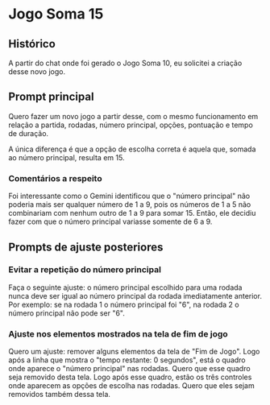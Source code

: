 # Jogo Soma 15

## Histórico

A partir do chat onde foi gerado o Jogo Soma 10, eu solicitei a criação desse novo jogo.

## Prompt principal

Quero fazer um novo jogo a partir desse, com o mesmo funcionamento em relação a partida, rodadas, número principal, opções, pontuação e tempo de duração.

A única diferença é que a opção de escolha correta é aquela que, somada ao número principal, resulta em 15.

### Comentários a respeito

Foi interessante como o Gemini identificou que o "número principal" não poderia mais ser qualquer número de 1 a 9, pois os números de 1 a 5 não combinariam com nenhum outro de 1 a 9 para somar 15. Então, ele decidiu fazer com que o número principal variasse somente de 6 a 9.

## Prompts de ajuste posteriores

### Evitar a repetição do número principal

Faça o seguinte ajuste: o número principal escolhido para uma rodada nunca deve ser igual ao número principal da rodada imediatamente anterior. Por exemplo: se na rodada 1 o número principal foi "6", na rodada 2 o número principal não pode ser "6".

### Ajuste nos elementos mostrados na tela de fim de jogo

Quero um ajuste: remover alguns elementos da tela de "Fim de Jogo". Logo após a linha que mostra o "tempo restante: 0 segundos", está o quadro onde aparece o "número principal" nas rodadas. Quero que esse quadro seja removido desta tela. Logo após esse quadro, estão os três controles onde aparecem as opções de escolha nas rodadas. Quero que eles sejam removidos também dessa tela.